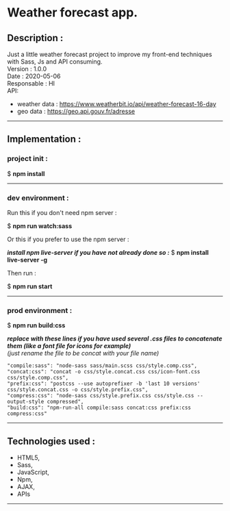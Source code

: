 # Weather forecast app.   


## Description :  

Just a little weather forecast project to improve my front-end techniques with Sass, Js and API consuming.     
Version : 1.0.0   
Date : 2020-05-06   
Responsable : HI   
API:   
- weather data : https://www.weatherbit.io/api/weather-forecast-16-day   
- geo data : https://geo.api.gouv.fr/adresse   

---

## Implementation :   


### project init :  


$ __npm install__  

---

### dev environment :  

Run this if you don't need npm server :

$ __npm run watch:sass__   


Or this if you prefer to use the npm server  :   

***install npm live-server if you have not already done so :***
$ __npm install live-server -g__   

Then run :

$ __npm run start__  


---

### prod environment :  

$ __npm run build:css__   


***replace with these lines if you have used several .css files to concatenate them (like a font file for icons for example)***    
*(just rename the file to be concat with your file name)*    

`"compile:sass": "node-sass sass/main.scss css/style.comp.css",`     
`"concat:css": "concat -o css/style.concat.css css/icon-font.css css/style.comp.css",`   
`"prefix:css": "postcss --use autoprefixer -b 'last 10 versions' css/style.concat.css -o css/style.prefix.css",`   
`"compress:css": "node-sass css/style.prefix.css css/style.css --output-style compressed",`   
`"build:css": "npm-run-all compile:sass concat:css prefix:css compress:css"`   

---


## Technologies used :  

* HTML5,  
* Sass,  
* JavaScript,
* Npm,  
* AJAX,  
* APIs   

---